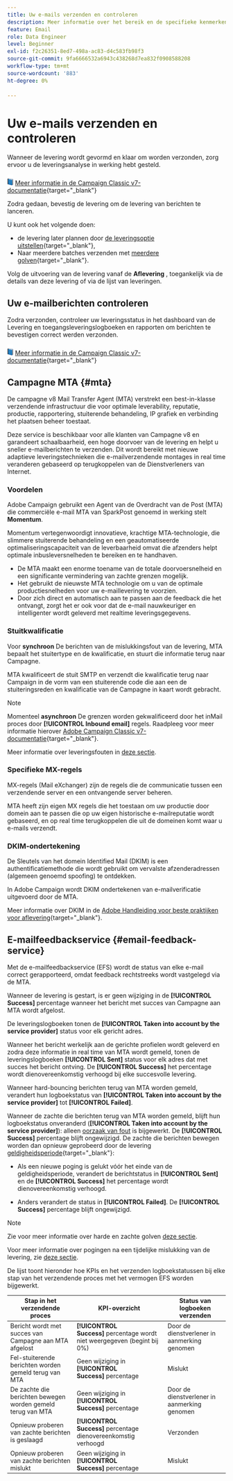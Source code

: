 ```yaml
---
title: Uw e-mails verzenden en controleren
description: Meer informatie over het bereik en de specifieke kenmerken van het verzenden van e-mails met Adobe Campaign
feature: Email
role: Data Engineer
level: Beginner
exl-id: f2c26351-8ed7-498a-ac83-d4c583fb98f3
source-git-commit: 9fa6666532a6943c438268d7ea832f0908588208
workflow-type: tm+mt
source-wordcount: '883'
ht-degree: 0%

---
```



# Uw e-mails verzenden en controleren

Wanneer de levering wordt gevormd en klaar om worden verzonden, zorg ervoor u de leveringsanalyse in werking hebt gesteld.

![](../assets/do-not-localize/book.png) [Meer informatie in de Campaign Classic v7-documentatie](https://experienceleague.adobe.com/docs/campaign-classic/using/sending-messages/key-steps-when-creating-a-delivery/steps-sending-the-delivery.html#confirming-delivery){target=&quot;_blank&quot;}

Zodra gedaan, bevestig de levering om de levering van berichten te lanceren.

U kunt ook het volgende doen:

* de levering later plannen door [de leveringsoptie uitstellen](https://experienceleague.adobe.com/docs/campaign-classic/using/sending-messages/key-steps-when-creating-a-delivery/steps-sending-the-delivery.html#scheduling-the-delivery-sending){target=&quot;_blank&quot;},
* Naar meerdere batches verzenden met [meerdere golven](https://experienceleague.adobe.com/docs/campaign-classic/using/sending-messages/key-steps-when-creating-a-delivery/steps-sending-the-delivery.html#sending-using-multiple-waves){target=&quot;_blank&quot;}.

Volg de uitvoering van de levering vanaf de **Aflevering** , toegankelijk via de details van deze levering of via de lijst van leveringen.

## Uw e-mailberichten controleren

Zodra verzonden, controleer uw leveringsstatus in het dashboard van de Levering en toegangsleveringslogboeken en rapporten om berichten te bevestigen correct werden verzonden.

![](../assets/do-not-localize/book.png) [Meer informatie in de Campaign Classic v7-documentatie](https://experienceleague.adobe.com/docs/campaign-classic/using/sending-messages/key-steps-when-creating-a-delivery/delivery-bestpractices/track-and-monitor.html){target=&quot;_blank&quot;}


## Campagne MTA {#mta}

De campagne v8 Mail Transfer Agent (MTA) verstrekt een best-in-klasse verzendende infrastructuur die voor optimale leverability, reputatie, productie, rapportering, stuiterende behandeling, IP grafiek en verbinding het plaatsen beheer toestaat.

Deze service is beschikbaar voor alle klanten van Campagne v8 en garandeert schaalbaarheid, een hoge doorvoer van de levering en helpt u sneller e-mailberichten te verzenden. Dit wordt bereikt met nieuwe adaptieve leveringstechnieken die e-mailverzendende montages in real time veranderen gebaseerd op terugkoppelen van de Dienstverleners van Internet.

### Voordelen

Adobe Campaign gebruikt een Agent van de Overdracht van de Post (MTA) die commerciële e-mail MTA van SparkPost genoemd in werking stelt **Momentum**.

Momentum vertegenwoordigt innovatieve, krachtige MTA-technologie, die slimmere stuiterende behandeling en een geautomatiseerde optimaliseringscapaciteit van de leverbaarheid omvat die afzenders helpt optimale inbusleversnelheden te bereiken en te handhaven.

* De MTA maakt een enorme toename van de totale doorvoersnelheid en een significante vermindering van zachte grenzen mogelijk.
* Het gebruikt de nieuwste MTA technologie om u van de optimale productiesnelheden voor uw e-maillevering te voorzien.
* Door zich direct en automatisch aan te passen aan de feedback die het ontvangt, zorgt het er ook voor dat de e-mail nauwkeuriger en intelligenter wordt geleverd met realtime leveringsgegevens.

### Stuitkwalificatie

Voor **synchroon** De berichten van de mislukkingsfout van de levering, MTA bepaalt het stuitertype en de kwalificatie, en stuurt die informatie terug naar Campagne.

MTA kwalificeert de stuit SMTP en verzendt die kwalificatie terug naar Campaign in de vorm van een stuiterende code die aan een de stuiteringsreden en kwalificatie van de Campagne in kaart wordt gebracht.

>[!NOTE]
>
>Momenteel **asynchroon** De grenzen worden gekwalificeerd door het inMail proces door **[!UICONTROL Inbound email]** regels. Raadpleeg voor meer informatie hierover [Adobe Campaign Classic v7-documentatie](https://experienceleague.adobe.com/docs/campaign-classic/using/sending-messages/monitoring-deliveries/understanding-delivery-failures.html#bounce-mail-qualification){target=&quot;_blank&quot;}. <!--Refer to [bounce mail qualification](delivery-failures.md#bounce-mail-qualification)-->

Meer informatie over leveringsfouten in [deze sectie](delivery-failures.md).


### Specifieke MX-regels

MX-regels (Mail eXchanger) zijn de regels die de communicatie tussen een verzendende server en een ontvangende server beheren.

MTA heeft zijn eigen MX regels die het toestaan om uw productie door domein aan te passen die op uw eigen historische e-mailreputatie wordt gebaseerd, en op real time terugkoppelen die uit de domeinen komt waar u e-mails verzendt.

### DKIM-ondertekening

De Sleutels van het domein Identified Mail (DKIM) is een authentificatiemethode die wordt gebruikt om vervalste afzenderadressen (algemeen genoemd spoofing) te ontdekken.

In Adobe Campaign wordt DKIM ondertekenen van e-mailverificatie uitgevoerd door de MTA.

Meer informatie over DKIM in de [Adobe Handleiding voor beste praktijken voor aflevering](https://experienceleague.adobe.com/docs/deliverability-learn/deliverability-best-practice-guide/transition-process/infrastructure.html#authentication){target=&quot;_blank&quot;}.

## E-mailfeedbackservice {#email-feedback-service}

Met de e-mailfeedbackservice (EFS) wordt de status van elke e-mail correct gerapporteerd, omdat feedback rechtstreeks wordt vastgelegd via de MTA.

Wanneer de levering is gestart, is er geen wijziging in de **[!UICONTROL Success]** percentage wanneer het bericht met succes van Campagne aan MTA wordt afgelost.

De leveringslogboeken tonen de **[!UICONTROL Taken into account by the service provider]** status voor elk gericht adres.

Wanneer het bericht werkelijk aan de gerichte profielen wordt geleverd en zodra deze informatie in real time van MTA wordt gemeld, tonen de leveringslogboeken **[!UICONTROL Sent]** status voor elk adres dat met succes het bericht ontving. De **[!UICONTROL Success]** het percentage wordt dienovereenkomstig verhoogd bij elke succesvolle levering.

Wanneer hard-bouncing berichten terug van MTA worden gemeld, verandert hun logboekstatus van **[!UICONTROL Taken into account by the service provider]** tot **[!UICONTROL Failed]**<!-- and the **[!UICONTROL Bounces + errors]** percentage is increased accordingly-->.

Wanneer de zachte die berichten terug van MTA worden gemeld, blijft hun logboekstatus onveranderd (**[!UICONTROL Taken into account by the service provider]**): alleen [oorzaak van fout](delivery-failures.md#delivery-failure-reasons) is bijgewerkt<!-- and the **[!UICONTROL Bounces + errors]** percentage is increased accordingly-->. De **[!UICONTROL Success]** percentage blijft ongewijzigd. De zachte die berichten bewegen worden dan opnieuw geprobeerd door de levering [geldigheidsperiode](https://experienceleague.adobe.com/docs/campaign-classic/using/sending-messages/key-steps-when-creating-a-delivery/steps-sending-the-delivery.html#defining-validity-period){target=&quot;_blank&quot;}:

* Als een nieuwe poging is gelukt vóór het einde van de geldigheidsperiode, verandert de berichtstatus in **[!UICONTROL Sent]** en de **[!UICONTROL Success]** het percentage wordt dienovereenkomstig verhoogd.

* Anders verandert de status in **[!UICONTROL Failed]**. De **[!UICONTROL Success]** <!--and **[!UICONTROL Bounces + errors]** -->percentage blijft ongewijzigd.

>[!NOTE]
>
>Zie voor meer informatie over harde en zachte golven [deze sectie](delivery-failures.md#delivery-failure-reasons).
>
>Voor meer informatie over pogingen na een tijdelijke mislukking van de levering, zie [deze sectie](delivery-failures.md#retries).

De lijst toont hieronder hoe KPIs en het verzenden logboekstatussen bij elke stap van het verzendende proces met het vermogen EFS worden bijgewerkt.

| Stap in het verzendende proces | KPI-overzicht | Status van logboeken verzenden |
|--- |--- |--- |
| Bericht wordt met succes van Campagne aan MTA afgelost | **[!UICONTROL Success]** percentage wordt niet weergegeven (begint bij 0%) | Door de dienstverlener in aanmerking genomen |
| Fel-stuiterende berichten worden gemeld terug van MTA | Geen wijziging in **[!UICONTROL Success]** percentage | Mislukt |
| De zachte die berichten bewegen worden gemeld terug van MTA | Geen wijziging in **[!UICONTROL Success]** percentage | Door de dienstverlener in aanmerking genomen |
| Opnieuw proberen van zachte berichten is geslaagd | **[!UICONTROL Success]** percentage dienovereenkomstig verhoogd | Verzonden |
| Opnieuw proberen van zachte berichten mislukt | Geen wijziging in **[!UICONTROL Success]** percentage | Mislukt |

